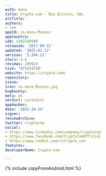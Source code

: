 ```yaml
---
wsId: mona
title: Crypto.com - Buy Bitcoin, SOL
altTitle: 
authors:
- leo
appId: co.mona.Monaco
appCountry: 
idd: 1262148500
released: '2017-08-31'
updated: '2025-02-12'
version: '3.204.11'
stars: 4.6
reviews: 289924
size: '671433728'
website: https://crypto.com/
repository: 
issue: 
icon: co.mona.Monaco.jpg
bugbounty: 
meta: ok
verdict: custodial
appHashes: 
date: '2021-10-24'
signer: 
reviewArchive: 
twitter: cryptocom
social:
- https://www.linkedin.com/company/cryptocom
- https://www.facebook.com/CryptoComOfficial
- https://www.reddit.com/r/Crypto_com
features: 
developerName: Crypto.com

---
```


{% include copyFromAndroid.html %}

